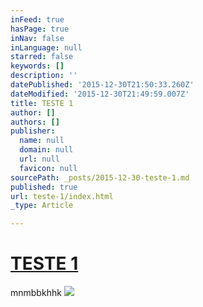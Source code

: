 ```yaml
---
inFeed: true
hasPage: true
inNav: false
inLanguage: null
starred: false
keywords: []
description: ''
datePublished: '2015-12-30T21:50:33.260Z'
dateModified: '2015-12-30T21:49:59.007Z'
title: TESTE 1
author: []
authors: []
publisher:
  name: null
  domain: null
  url: null
  favicon: null
sourcePath: _posts/2015-12-30-teste-1.md
published: true
url: teste-1/index.html
_type: Article

---
```

# [**TESTE 1**][0]

mnmbbkhhk
![](https://the-grid-user-content.s3-us-west-2.amazonaws.com/169b34f6-e2a6-43ad-b1ea-1846981a6edb.jpg)

[0]: null